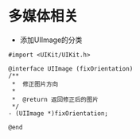 # 多媒体相关

- 添加UIImage的分类

```objc
#import <UIKit/UIKit.h>

@interface UIImage (fixOrientation)
/**
 *  修正图片方向
 *
 *  @return 返回修正后的图片
 */
- (UIImage *)fixOrientation;

@end
```


```objc

```